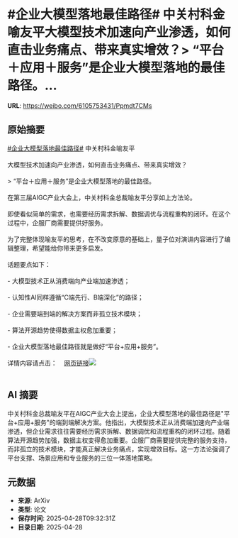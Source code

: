 # #企业大模型落地最佳路径# 中关村科金喻友平大模型技术加速向产业渗透，如何直击业务痛点、带来真实增效？> “平台＋应用＋服务”是企业大模型落地的最佳路径。...

**URL**: https://weibo.com/6105753431/Ppmdt7CMs

## 原始摘要

<a href="https://m.weibo.cn/search?containerid=231522type%3D1%26t%3D10%26q%3D%23%E4%BC%81%E4%B8%9A%E5%A4%A7%E6%A8%A1%E5%9E%8B%E8%90%BD%E5%9C%B0%E6%9C%80%E4%BD%B3%E8%B7%AF%E5%BE%84%23&amp;extparam=%23%E4%BC%81%E4%B8%9A%E5%A4%A7%E6%A8%A1%E5%9E%8B%E8%90%BD%E5%9C%B0%E6%9C%80%E4%BD%B3%E8%B7%AF%E5%BE%84%23" data-hide=""><span class="surl-text">#企业大模型落地最佳路径#</span></a> 中关村科金喻友平<br><br>大模型技术加速向产业渗透，如何直击业务痛点、带来真实增效？<br><br>&gt; “平台＋应用＋服务”是企业大模型落地的最佳路径。<br><br>在第三届AIGC产业大会上，中关村科金总裁喻友平分享如上方法论。<br><br>即使看似简单的需求，也需要经历需求拆解、数据调优与流程重构的闭环。在这个过程中，企服厂商需要提供好服务。<br><br>为了完整体现喻友平的思考，在不改变原意的基础上，量子位对演讲内容进行了编辑整理，希望能给你带来更多启发。<br><br>话题要点如下：<br><br>- 大模型技术正从消费端向产业端加速渗透；<br><br>- 认知性AI同样遵循“C端先行、B端深化”的路径；<br><br>- 企业需要端到端的解决方案而非孤立技术模块；<br><br>- 算法开源趋势使得数据主权愈加重要；<br><br>- 企业大模型落地最佳路径就是做好“平台+应用+服务”。<br><br>详情内容请点击：<a href="https://weibo.cn/sinaurl?u=https%3A%2F%2Fmp.weixin.qq.com%2Fs%2FVomPd1csuhRgA4S9EXKvJw" data-hide=""><span class="url-icon"><img style="width: 1rem;height: 1rem" src="https://h5.sinaimg.cn/upload/2015/09/25/3/timeline_card_small_web_default.png" referrerpolicy="no-referrer"></span><span class="surl-text">网页链接</span></a><img style="" src="https://tvax3.sinaimg.cn/large/006Fd7o3gy1i0wl03kmqrj30np0zk4as.jpg" referrerpolicy="no-referrer"><br><br>

## AI 摘要

中关村科金总裁喻友平在AIGC产业大会上提出，企业大模型落地的最佳路径是"平台+应用+服务"的端到端解决方案。他指出，大模型技术正从消费端加速向产业端渗透，但企业需求往往需要经历需求拆解、数据调优和流程重构的闭环过程。随着算法开源趋势加强，数据主权变得愈加重要。企服厂商需要提供完整的服务支持，而非孤立的技术模块，才能真正解决业务痛点，实现增效目标。这一方法论强调了平台支撑、场景应用和专业服务的三位一体落地策略。

## 元数据

- **来源**: ArXiv
- **类型**: 论文
- **保存时间**: 2025-04-28T09:32:31Z
- **目录日期**: 2025-04-28
